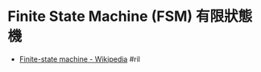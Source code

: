 # Finite State Machine (FSM) 有限狀態機

  - [Finite\-state machine \- Wikipedia](https://en.wikipedia.org/wiki/Finite-state_machine) #ril
